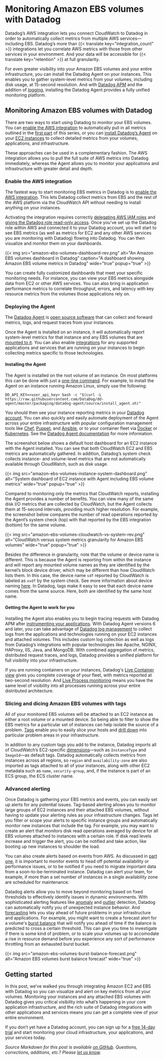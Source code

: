 # Monitoring Amazon EBS volumes with Datadog


Datadog’s AWS integration lets you connect CloudWatch to Datadog in order to automatically collect metrics from multiple AWS services—including EBS. Datadog’s more than {{< translate key="integration_count" >}} integrations let you correlate AWS metrics with those from other services in your environment. And your data will be accessible for {{< translate key="retention" >}} at full granularity.

For even greater visibility into your Amazon EBS volumes and your entire infrastructure, you can install the Datadog Agent on your instances. This enables you to gather system-level metrics from your volumes, including disk usage, at 15-second resolution. And with [Datadog APM](/blog/announcing-apm/) and the addition of [logging](/blog/announcing-logs/), installing the Datadog Agent provides a fully unified monitoring platform.

## Monitoring Amazon EBS volumes with Datadog

There are two ways to start using Datadog to monitor your EBS volumes. You can [enable the AWS integration](#enable-the-aws-integration) to automatically pull in all metrics outlined in the [first part][part-one] of this series, or you can [install Datadog’s Agent](#deploying-the-agent) on your [EC2 instances](/blog/monitoring-ec2-instances-with-datadog/) to collect detailed metrics from your volumes, applications, and infrastructure.

These approaches can be used in a complementary fashion. The AWS integration allows you to pull the full suite of AWS metrics into Datadog immediately, whereas the Agent allows you to monitor your applications and infrastructure with greater detail and depth.

### Enable the AWS integration

The fastest way to start monitoring EBS metrics in Datadog is to [enable the AWS integration][aws-integration]. This lets Datadog collect metrics from EBS and the rest of the AWS platform via the CloudWatch API without needing to install anything on your instances.

Activating the integration requires correctly [delegating AWS IAM roles][iam-roles] and [giving the Datadog role read-only access][datadog-aws-install]. Once you’ve set up the Datadog role within AWS and connected it to your Datadog account, you will start to see EBS metrics (as well as metrics for EC2 and any other AWS services you are monitoring with Datadog) flowing into Datadog. You can then visualize and monitor them on your dashboards. 

{{< img src="amazon-ebs-volumes-dashboard-rev.png" alt="An Amazon EBS volumes dashboard in Datadog" caption="A dashboard showing Amazon EBS volume metrics in Datadog" wide="true" popup="true" >}}

You can create fully customized dashboards that meet your specific monitoring needs. For instance, you can view your EBS metrics alongside data from EC2 or other AWS services. You can also bring in application performance metrics to correlate throughput, errors, and latency with key resource metrics from the volumes those applications rely on.

### Deploying the Agent

The [Datadog Agent](/blog/dont-fear-the-agent/) is [open source software][dd-agent] that can collect and forward metrics, logs, and request traces from your instances. 

Once the Agent is installed on an instance, it will automatically report system-level metrics for that instance and any EBS volumes that are [mounted to it][ebs-using-volumes]. You can also enable [integrations][integrations] for any supported applications and services that are running on your instances to begin collecting metrics specific to those technologies.

#### Installing the Agent

The Agent is installed on the root volume of an instance. On most platforms this can be done with just a [one-line command][agent-install]. For example, to install the Agent on an instance running Amazon Linux, simply use the following:

```
DD_API_KEY=<user_api_key> bash -c "$(curl -L https://raw.githubusercontent.com/DataDog/dd-agent/master/packaging/datadog-agent/source/install_agent.sh)"
```

You should then see your instance reporting metrics in your [Datadog account][infrastructure]. You can also quickly and easily automate deployment of the Agent across your entire infrastructure with popular configuration management tools like [Chef][chef], [Puppet][puppet], and [Ansible][ansible], or to your container fleet via [Docker][docker] or [Kubernetes][kubernetes]. See the [Datadog Agent documentation][agent-docs] for more information. 

The screenshot below shows a default host dashboard for an EC2 instance with the Agent installed. You can see that both CloudWatch EC2 and EBS metrics are automatically gathered. In addition, Datadog’s system check collects instance- and volume-level metrics that are not automatically available through CloudWatch, such as disk usage.

{{< img src="amazon-ebs-volumes-instance-system-dashboard.png" alt="System dashboard of EC2 instance with Agent including EBS volume metrics" wide="true" popup="true" >}}

Compared to monitoring only the metrics that CloudWatch reports, installing the Agent provides a number of benefits. You can view many of the same disk I/O metrics that are collected by CloudWatch, but the Agent collects them at 15-second intervals, providing much higher resolution. For example, the screenshot below compares the number of read operations reported by the Agent’s system check (top) with that reported by the EBS integration (bottom) for the same volume. 

{{< img src="amazon-ebs-volumes-cloudwatch-vs-system-rev.png" alt="CloudWatch versus system metrics granularity for Amazon EBS volumes" wide="true" popup="true" >}}

Besides the difference in granularity, note that the volume or device name is different. This is because the Agent is reporting from within the instance and will report any mounted volume names as they are identified by the kernel’s block device driver, which may be different than how CloudWatch lists them. In this case, the device name `sdf` reported by CloudWatch is labeled as `xvdf` by the system check. See more information about device naming [here][device-naming]. In Datadog, tags make it easy to see that each device name comes from the same source. Here, both are identified by the same host name.

#### Getting the Agent to work for you

Installing the Agent also enables you to begin tracing requests with Datadog APM after [instrumenting your applications][tracing]. With Datadog Agent versions 6 and later, you can take advantage of [Datadog log management](/blog/announcing-logs/) to collect logs from the applications and technologies running on your EC2 instances and attached volumes. This includes custom log collection as well as logs from Datadog’s integrations with popular technologies like Apache, NGINX, HAProxy, IIS, Java, and MongoDB. With combined aggregation of metrics, distributed request traces, and logs, Datadog provides a unified platform for full visibility into your infrastructure.

If you are running containers on your instances, Datadog's [Live Container view](/blog/introducing-live-container-monitoring/) gives you complete coverage of your fleet, with metrics reported at two-second resolution. And [Live Process monitoring](/blog/live-process-monitoring/) means you have the same level of visibility into all processes running across your entire distributed architecture.


### Slicing and dicing Amazon EBS volumes with tags

All of your monitored EBS volumes will be attached to an EC2 instance as either a root volume or a mounted device. So being able to filter to show the EBS metrics for a particular set of instances can help isolate the source of a problem. [Tags][tagging] enable you to easily slice your hosts and [drill down](/blog/the-power-of-tagged-metrics/) into particular problem areas in your infrastructure.

In addition to any custom tags you add to the instance, Datadog imports all of CloudWatch’s EC2-specific [dimensions](/blog/collecting-ec2-metrics/#dimensions)—such as `InstanceType` and `ImageId`—as default tags. Datadog automatically collects metrics from instances across all regions, so `region` and `availability-zone` are also imported as tags attached to all of your instances, along with other EC2 metadata such as `name`, `security-group`, and, if the instance is part of an ECS group, the ECS cluster name.

### Advanced alerting

Once Datadog is gathering your EBS metrics and events, you can easily set up alerts for any potential issues. Tag-based alerting allows you to monitor large groups of EC2 instances and their attached EBS volumes, without having to update your alerting rules as your infrastructure changes. Tags let you filter or scope your alerts to specific instance groups and automatically monitor new instances that include the tag. For example, you may want to create an alert that monitors disk read operations averaged by device for all EBS volumes attached to instances with a certain role. If disk read levels increase and trigger the alert, you can be notified and take action, like booting up new instances to shoulder the load.

You can also create alerts based on events from AWS. As discussed in [part one](/blog/amazon-ebs-monitoring/#events), it is important to monitor events to head off potential availability or performance issues, or to be notified if you need to migrate important data from a soon-to-be-terminated instance. Datadog can alert your team, for example, if more than a set number of instances in a single availability zone are scheduled for maintenance.

Datadog alerts allow you to move beyond monitoring based on fixed thresholds to effectively identify issues in dynamic environments. With sophisticated alerting features like [anomaly](/blog/introducing-anomaly-detection-datadog/) and [outlier](/blog/introducing-outlier-detection-in-datadog/) detection, Datadog can automatically notify you of unexpected instance behavior. And [forecasting](/blog/forecasts-datadog/) lets you stay ahead of future problems in your infrastructure and applications. For example, you might want to create a forecast alert for a volume's [burst balance](/blog/amazon-ebs-monitoring/#metric-to-alert-on-burst-balance) that will notify you ahead of time if the balance is predicted to cross a certain threshold. This can give you time to investigate if there is some kind of problem, or to scale your volumes up to accomodate a rise in resource demand before you experience any sort of performance throttling from an exhausted burst bucket.

{{< img src="amazon-ebs-volumes-burst-balance-forecast.png" alt="Amazon EBS volumes burst balance forecast" wide="true" >}}

## Getting started

In this post, we’ve walked you through integrating Amazon EC2 and EBS with Datadog so you can visualize and alert on key metrics from all your volumes. Monitoring your instances and any attached EBS volumes with Datadog gives you critical visibility into what’s happening in your core application infrastructure, and the rich suite of Datadog integrations with other applications and services means you can get a complete view of your entire environment.

If you don’t yet have a Datadog account, you can sign up for a <a class="sign-up-trigger" href="#">free 14-day trial</a> and start monitoring your cloud infrastructure, your applications, and your services today.

_Source Markdown for this post is available [on GitHub](https://github.com/DataDog/the-monitor/blob/master/aws-ebs/monitoring-amazon-ebs-volumes-with-datadog.md). Questions, corrections, additions, etc.? Please [let us know](https://github.com/DataDog/the-monitor/issues)._

[part-one]: /blog/amazon-ebs-monitoring/
[aws-integration]: https://docs.datadoghq.com/integrations/aws/
[iam-roles]: http://docs.aws.amazon.com/IAM/latest/UserGuide/best-practices.html#delegate-using-roles
[datadog-aws-install]: https://docs.datadoghq.com/integrations/aws/#installation
[dd-agent]: https://github.com/DataDog/dd-agent
[ebs-using-volumes]: https://docs.aws.amazon.com/AWSEC2/latest/UserGuide/ebs-using-volumes.html
[integrations]: https://app.datadoghq.com/account/settings
[agent-install]: https://app.datadoghq.com/account/settings#agent
[infrastructure]: https://app.datadoghq.com/infrastructure
[chef]: https://docs.datadoghq.com/integrations/chef/
[puppet]: https://docs.datadoghq.com/integrations/puppet/
[ansible]: https://docs.datadoghq.com/integrations/ansible/
[docker]: https://docs.datadoghq.com/integrations/docker_daemon/
[kubernetes]: https://docs.datadoghq.com/integrations/kubernetes/
[agent-docs]: https://docs.datadoghq.com/agent/
[device-naming]: https://docs.aws.amazon.com/AWSEC2/latest/UserGuide/device_naming.html
[tracing]: https://docs.datadoghq.com/tracing/
[datadog-aws-logs]: https://docs.datadoghq.com/integrations/amazon_web_services/#log-collection
[tagging]: https://docs.datadoghq.com/guides/tagging/

